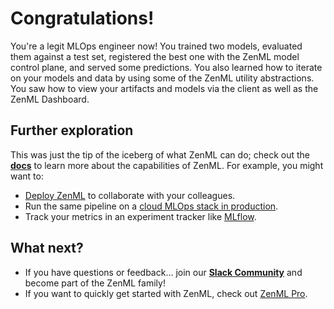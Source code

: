 # Congratulations!

You're a legit MLOps engineer now! You trained two models, evaluated them against
a test set, registered the best one with the ZenML model control plane,
and served some predictions. You also learned how to iterate on your models and
data by using some of the ZenML utility abstractions. You saw how to view your
artifacts and models via the client as well as the ZenML Dashboard.

## Further exploration

This was just the tip of the iceberg of what ZenML can do; check out the [**docs**](https://docs.zenml.io/) to learn more
about the capabilities of ZenML. For example, you might want to:

- [Deploy ZenML](https://docs.zenml.io/user-guide/production-guide/deploying-zenml) to collaborate with your colleagues.
- Run the same pipeline on a [cloud MLOps stack in production](https://docs.zenml.io/user-guide/production-guide/cloud-orchestration).
- Track your metrics in an experiment tracker like [MLflow](https://docs.zenml.io/stack-components/experiment-trackers/mlflow).

## What next?

- If you have questions or feedback... join our [**Slack Community**](https://zenml.io/slack) and become part of the ZenML family!
- If you want to quickly get started with ZenML, check out [ZenML Pro](https://zenml.io/pro).
